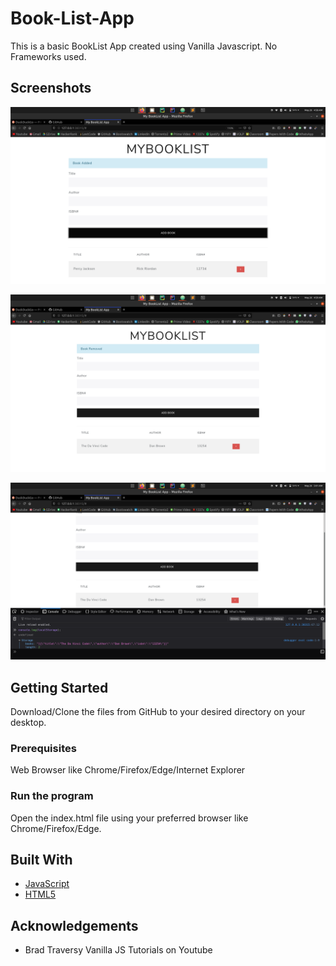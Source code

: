 # Book-List-App
This is a basic BookList App created using Vanilla Javascript. No Frameworks used.

## Screenshots
![](screenshot1.png)

![](screenshot2.png)

![](screenshot3.png)

## Getting Started
Download/Clone the files from GitHub to your desired directory on your desktop.

### Prerequisites
Web Browser like Chrome/Firefox/Edge/Internet Explorer


### Run the program
Open the index.html file using your preferred browser like Chrome/Firefox/Edge.


## Built With

* [JavaScript](https://www.javascript.com/)
* [HTML5](https://html.com/)


## Acknowledgements

* Brad Traversy Vanilla JS Tutorials on Youtube

